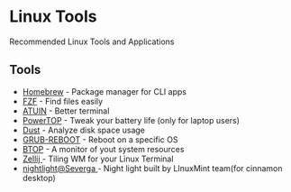 
<!---(https://readme.so/editor) --->
# Linux Tools

Recommended Linux Tools and Applications


## Tools

 - [Homebrew](https://brew.sh/) - Package manager for CLI apps
 - [FZF](https://github.com/junegunn/fzf) - Find files easily
 - [ATUIN](https://github.com/atuinsh/atuin) - Better terminal 
 - [PowerTOP](https://github.com/fenrus75/powertop) - Tweak your battery life (only for laptop users)
 - [Dust](https://github.com/bootandy/dust) - Analyze disk space usage
 - [GRUB-REBOOT](https://github.com/mendhak/grub-reboot-picker) - Reboot on a specific OS
 - [BTOP](https://github.com/aristocratos/btop) - A monitor of yout system resources  
 - [Zellij ](https://github.com/zellij-org/zellij) - Tiling WM for your Linux Terminal
 - [nightlight@Severga ](https://cinnamon-spices.linuxmint.com/applets/view/390) - Night light built by LInuxMint team(for cinnamon desktop)
